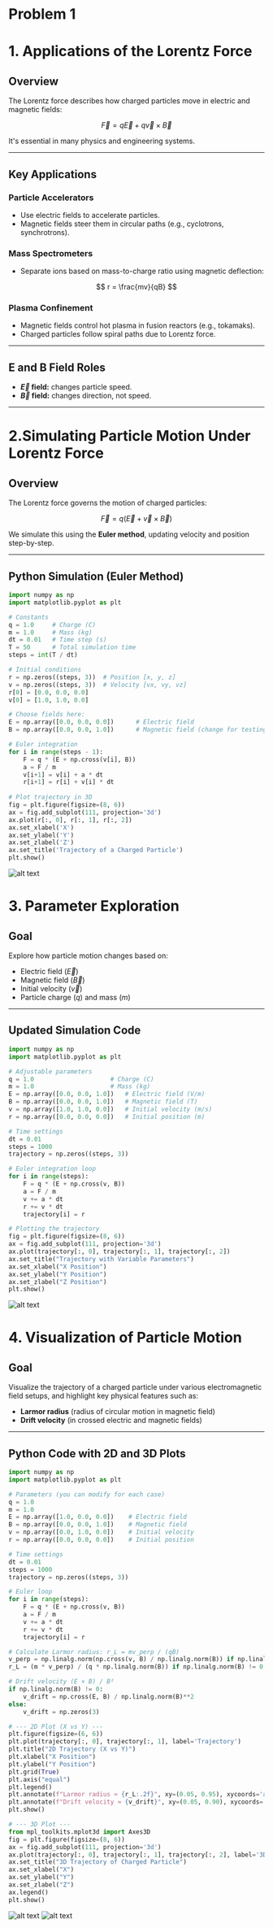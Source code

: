 # Problem 1
# **1. Applications of the Lorentz Force**

## **Overview**

The Lorentz force describes how charged particles move in electric and magnetic fields:

$$
\vec{F} = q\vec{E} + q\vec{v} \times \vec{B}
$$

It's essential in many physics and engineering systems.

---

## **Key Applications**

### **Particle Accelerators**
- Use electric fields to accelerate particles.
- Magnetic fields steer them in circular paths (e.g., cyclotrons, synchrotrons).

### **Mass Spectrometers**
- Separate ions based on mass-to-charge ratio using magnetic deflection:

$$
r = \frac{mv}{qB}
$$

### **Plasma Confinement**
- Magnetic fields control hot plasma in fusion reactors (e.g., tokamaks).
- Charged particles follow spiral paths due to Lorentz force.

---

## **E and B Field Roles**
- **$\vec{E}$ field:** changes particle speed.
- **$\vec{B}$ field:** changes direction, not speed.

---




# **2.Simulating Particle Motion Under Lorentz Force**

## **Overview**

The Lorentz force governs the motion of charged particles:

$$
\vec{F} = q(\vec{E} + \vec{v} \times \vec{B})
$$

We simulate this using the **Euler method**, updating velocity and position step-by-step.

---

## **Python Simulation (Euler Method)**

```python
import numpy as np
import matplotlib.pyplot as plt

# Constants
q = 1.0     # Charge (C)
m = 1.0     # Mass (kg)
dt = 0.01   # Time step (s)
T = 50      # Total simulation time
steps = int(T / dt)

# Initial conditions
r = np.zeros((steps, 3))  # Position [x, y, z]
v = np.zeros((steps, 3))  # Velocity [vx, vy, vz]
r[0] = [0.0, 0.0, 0.0]
v[0] = [1.0, 1.0, 0.0]

# Choose fields here:
E = np.array([0.0, 0.0, 0.0])      # Electric field
B = np.array([0.0, 0.0, 1.0])      # Magnetic field (change for testing different cases)

# Euler integration
for i in range(steps - 1):
    F = q * (E + np.cross(v[i], B))
    a = F / m
    v[i+1] = v[i] + a * dt
    r[i+1] = r[i] + v[i] * dt
    
# Plot trajectory in 3D
fig = plt.figure(figsize=(8, 6))
ax = fig.add_subplot(111, projection='3d')
ax.plot(r[:, 0], r[:, 1], r[:, 2])
ax.set_xlabel('X')
ax.set_ylabel('Y')
ax.set_zlabel('Z')
ax.set_title('Trajectory of a Charged Particle')
plt.show()
```
![alt text](image.png)





# **3. Parameter Exploration**

## **Goal**

Explore how particle motion changes based on:

- Electric field ($\vec{E}$)
- Magnetic field ($\vec{B}$)
- Initial velocity ($\vec{v}$)
- Particle charge ($q$) and mass ($m$)

---

## **Updated Simulation Code**

```python
import numpy as np
import matplotlib.pyplot as plt

# Adjustable parameters
q = 1.0                     # Charge (C)
m = 1.0                     # Mass (kg)
E = np.array([0.0, 0.0, 1.0])   # Electric field (V/m)
B = np.array([0.0, 0.0, 1.0])   # Magnetic field (T)
v = np.array([1.0, 1.0, 0.0])   # Initial velocity (m/s)
r = np.array([0.0, 0.0, 0.0])   # Initial position (m)

# Time settings
dt = 0.01
steps = 1000
trajectory = np.zeros((steps, 3))

# Euler integration loop
for i in range(steps):
    F = q * (E + np.cross(v, B))
    a = F / m
    v += a * dt
    r += v * dt
    trajectory[i] = r

# Plotting the trajectory
fig = plt.figure(figsize=(8, 6))
ax = fig.add_subplot(111, projection='3d')
ax.plot(trajectory[:, 0], trajectory[:, 1], trajectory[:, 2])
ax.set_title("Trajectory with Variable Parameters")
ax.set_xlabel("X Position")
ax.set_ylabel("Y Position")
ax.set_zlabel("Z Position")
plt.show()
```
![alt text](image-1.png)




# **4. Visualization of Particle Motion**

## **Goal**

Visualize the trajectory of a charged particle under various electromagnetic field setups, and highlight key physical features such as:

- **Larmor radius** (radius of circular motion in magnetic field)
- **Drift velocity** (in crossed electric and magnetic fields)

---

## **Python Code with 2D and 3D Plots**

```python
import numpy as np
import matplotlib.pyplot as plt

# Parameters (you can modify for each case)
q = 1.0
m = 1.0
E = np.array([1.0, 0.0, 0.0])    # Electric field
B = np.array([0.0, 0.0, 1.0])    # Magnetic field
v = np.array([0.0, 1.0, 0.0])    # Initial velocity
r = np.array([0.0, 0.0, 0.0])    # Initial position

# Time settings
dt = 0.01
steps = 1000
trajectory = np.zeros((steps, 3))

# Euler loop
for i in range(steps):
    F = q * (E + np.cross(v, B))
    a = F / m
    v += a * dt
    r += v * dt
    trajectory[i] = r

# Calculate Larmor radius: r_L = mv_perp / (qB)
v_perp = np.linalg.norm(np.cross(v, B) / np.linalg.norm(B)) if np.linalg.norm(B) != 0 else 0
r_L = (m * v_perp) / (q * np.linalg.norm(B)) if np.linalg.norm(B) != 0 else 0

# Drift velocity (E × B) / B²
if np.linalg.norm(B) != 0:
    v_drift = np.cross(E, B) / np.linalg.norm(B)**2
else:
    v_drift = np.zeros(3)

# --- 2D Plot (X vs Y) ---
plt.figure(figsize=(6, 6))
plt.plot(trajectory[:, 0], trajectory[:, 1], label='Trajectory')
plt.title("2D Trajectory (X vs Y)")
plt.xlabel("X Position")
plt.ylabel("Y Position")
plt.grid(True)
plt.axis("equal")
plt.legend()
plt.annotate(f"Larmor radius ≈ {r_L:.2f}", xy=(0.05, 0.95), xycoords='axes fraction', fontsize=10)
plt.annotate(f"Drift velocity ≈ {v_drift}", xy=(0.05, 0.90), xycoords='axes fraction', fontsize=10)
plt.show()

# --- 3D Plot ---
from mpl_toolkits.mplot3d import Axes3D
fig = plt.figure(figsize=(8, 6))
ax = fig.add_subplot(111, projection='3d')
ax.plot(trajectory[:, 0], trajectory[:, 1], trajectory[:, 2], label='3D Trajectory')
ax.set_title("3D Trajectory of Charged Particle")
ax.set_xlabel("X")
ax.set_ylabel("Y")
ax.set_zlabel("Z")
ax.legend()
plt.show()
```
![alt text](image-2.png)
![alt text](image-3.png)